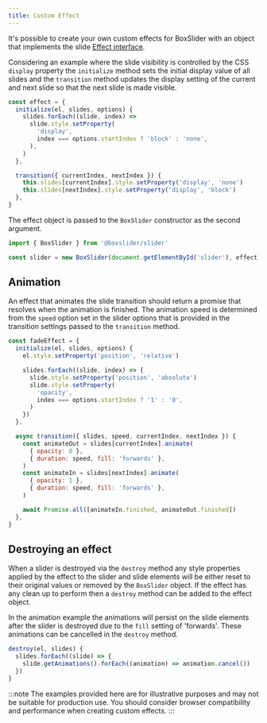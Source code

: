 ```yaml
---
title: Custom Effect
---
```


It's possible to create your own custom effects for BoxSlider with an object that
implements the slide [Effect interface](https://github.com/p-m-p/slider/blob/main/packages/slider/src/types.ts#L128).

Considering an example where the slide visibility is controlled by the CSS `display` property
the `initialize` method sets the initial display value of all slides and the `transition` method
updates the display setting of the current and next slide so that the next slide is made visible.

```js
const effect = {
  initialize(el, slides, options) {
    slides.forEach((slide, index) =>
      slide.style.setProperty(
        'display',
        index === options.startIndex ? 'block' : 'none',
      ),
    )
  },

  transition({ currentIndex, nextIndex }) {
    this.slides[currentIndex].style.setProperty('display', 'none')
    this.slides[nextIndex].style.setProperty('display', 'block')
  },
}
```

The effect object is passed to the `BoxSlider` constructor as the second argument.

```js
import { BoxSlider } from '@boxslider/slider'

const slider = new BoxSlider(document.getElementById('slider'), effect)
```

## Animation

An effect that animates the slide transition should return a promise that resolves when the animation
is finished. The animation speed is determined from the `speed` option set in the slider options that
is provided in the transition settings passed to the `transition` method.

```js
const fadeEffect = {
  initialize(el, slides, options) {
    el.style.setProperty('position', 'relative')

    slides.forEach((slide, index) => {
      slide.style.setProperty('position', 'absolute')
      slide.style.setProperty(
        'opacity',
        index === options.startIndex ? '1' : '0',
      )
    })
  },

  async transition({ slides, speed, currentIndex, nextIndex }) {
    const animateOut = slides[currentIndex].animate(
      { opacity: 0 },
      { duration: speed, fill: 'forwards' },
    )
    const animateIn = slides[nextIndex].animate(
      { opacity: 1 },
      { duration: speed, fill: 'forwards' },
    )

    await Promise.all([animateIn.finished, animateOut.finished])
  },
}
```

## Destroying an effect

When a slider is destroyed via the `destroy` method any style properties applied by the effect to the slider
and slide elements will be either reset to their original values or removed by the `BoxSlider` object.
If the effect has any clean up to perform then a `destroy` method can be added to the effect object.

In the animation example the animations will persist on the slide elements after the slider is destroyed due
to the `fill` setting of 'forwards'. These animations can be cancelled in the `destroy` method.

```js
destroy(el, slides) {
  slides.forEach((slide) => {
    slide.getAnimations().forEach((animation) => animation.cancel())
  })
}
```

:::note
The examples provided here are for illustrative purposes and may not be suitable for production use. You
should consider browser compatibility and performance when creating custom effects.
:::
